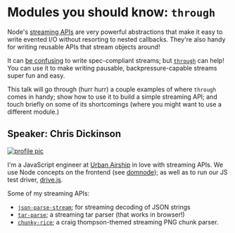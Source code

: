# Modules you should know: `through`

Node's [streaming APIs](http://maxogden.com/node-streams) are very powerful abstractions that make it
easy to write evented I/O without resorting to nested callbacks. They're also handy for writing reusable
APIs that stream objects around!

It can [be confusing](https://github.com/dominictarr/stream-spec) to write spec-compliant streams; but
[`through`](http://npm.im/through) can help! You can use it to make writing pausable, backpressure-capable
streams super fun and easy.

This talk will go through (hurr hurr) a couple examples of where `through` comes in handy; show how to use
it to build a simple streaming API; and touch briefly on some of its shortcomings (where you might want to
use a different module.)

## Speaker: Chris Dickinson

[![profile pic](https://secure.gravatar.com/avatar/f70956bdb907c2f8b39ff624ea925ccd?s=100)](https://twitter.com/isntitvacant)

I'm a JavaScript engineer at [Urban Airship](http://urbanairship.com/) in love with streaming APIs. We use
Node concepts on the frontend (see [domnode](https://github.com/maxogden/domnode)); as well as to run our
JS test driver, [drive.js](http://github.com/urbanairship.com/drive.js).

Some of my streaming APIs:

* [`json-parse-stream`](http://npm.im/json-parse-stream); for streaming decoding of JSON strings
* [`tar-parse`](http://npm.im/tar-parse); a streaming tar parser (that works in browser!)
* [`chunky-rice`](http://npm.im/chunky-rice); a craig thompson-themed streaming PNG chunk parser. 
